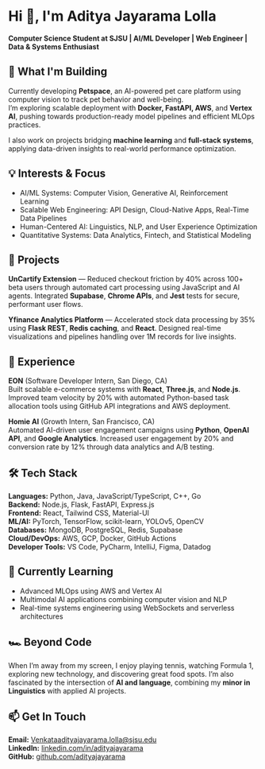 # Hi 👋, I'm Aditya Jayarama Lolla

**Computer Science Student at SJSU | AI/ML Developer | Web Engineer | Data & Systems Enthusiast**

## 🚀 What I'm Building

Currently developing **Petspace**, an AI-powered pet care platform using computer vision to track pet behavior and well-being.  
I’m exploring scalable deployment with **Docker, FastAPI, AWS**, and **Vertex AI**, pushing towards production-ready model pipelines and efficient MLOps practices.

I also work on projects bridging **machine learning** and **full-stack systems**, applying data-driven insights to real-world performance optimization.

## 💡 Interests & Focus

- AI/ML Systems: Computer Vision, Generative AI, Reinforcement Learning  
- Scalable Web Engineering: API Design, Cloud-Native Apps, Real-Time Data Pipelines  
- Human-Centered AI: Linguistics, NLP, and User Experience Optimization  
- Quantitative Systems: Data Analytics, Fintech, and Statistical Modeling  

## 🧠 Projects

**UnCartify Extension** — Reduced checkout friction by 40% across 100+ beta users through automated cart processing using JavaScript and AI agents. Integrated **Supabase**, **Chrome APIs**, and **Jest** tests for secure, performant user flows.

**Yfinance Analytics Platform** — Accelerated stock data processing by 35% using **Flask REST**, **Redis caching**, and **React**. Designed real-time visualizations and pipelines handling over 1M records for live insights.

## 👔 Experience

**EON** (Software Developer Intern, San Diego, CA)  
Built scalable e-commerce systems with **React**, **Three.js**, and **Node.js**. Improved team velocity by 20% with automated Python-based task allocation tools using GitHub API integrations and AWS deployment.

**Homie AI** (Growth Intern, San Francisco, CA)  
Automated AI-driven user engagement campaigns using **Python**, **OpenAI API**, and **Google Analytics**. Increased user engagement by 20% and conversion rate by 12% through data analytics and A/B testing.

## 🛠️ Tech Stack

**Languages:** Python, Java, JavaScript/TypeScript, C++, Go  
**Backend:** Node.js, Flask, FastAPI, Express.js  
**Frontend:** React, Tailwind CSS, Material-UI  
**ML/AI:** PyTorch, TensorFlow, scikit-learn, YOLOv5, OpenCV  
**Databases:** MongoDB, PostgreSQL, Redis, Supabase  
**Cloud/DevOps:** AWS, GCP, Docker, GitHub Actions  
**Developer Tools:** VS Code, PyCharm, IntelliJ, Figma, Datadog  

## 🌱 Currently Learning

- Advanced MLOps using AWS and Vertex AI  
- Multimodal AI applications combining computer vision and NLP  
- Real-time systems engineering using WebSockets and serverless architectures  

## 🏎️ Beyond Code

When I’m away from my screen, I enjoy playing tennis, watching Formula 1, exploring new technology, and discovering great food spots. I’m also fascinated by the intersection of **AI and language**, combining my **minor in Linguistics** with applied AI projects.

## 📫 Get In Touch

**Email:** Venkataadityajayarama.lolla@sjsu.edu  
**LinkedIn:** [linkedin.com/in/adityajayarama](https://linkedin.com/in/adityajayarama)  
**GitHub:** [github.com/adityajayarama](https://github.com/adityajayarama)
